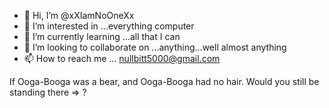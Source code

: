 - 👋 Hi, I’m @xXIamNoOneXx
- 👀 I’m interested in ...everything computer
- 🌱 I’m currently learning ...all that I can
- 💞️ I’m looking to collaborate on ...anything...well almost anything 
- 📫 How to reach me ... nullbitt5000@gmail.com

If Ooga-Booga was a bear, and Ooga-Booga had no hair. Would you still be standing there => ?

<!---
If Ooga-Booga was a bear. Would you still be standing there?
--->
